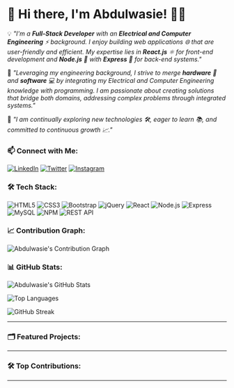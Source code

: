 # 👋 Hi there, I'm Abdulwasie! 👨‍💻

💡 *"I'm a **Full-Stack Developer** with an **Electrical and Computer Engineering** ⚡ background. I enjoy building web applications 🌐 that are user-friendly and efficient. My expertise lies in **React.js** ⚛️ for front-end development and **Node.js** 🌳 with **Express** 🚀 for back-end systems."*

🔗 *"Leveraging my engineering background, I strive to merge **hardware** 💾 and **software** 💻 by integrating my Electrical and Computer Engineering knowledge with programming. I am passionate about creating solutions that bridge both domains, addressing complex problems through integrated systems."*

🚀 *"I am continually exploring new technologies 🛠️, eager to learn 📚, and committed to continuous growth 📈."*

### 📫 Connect with Me:
[![LinkedIn](https://img.shields.io/badge/LinkedIn-blue?style=for-the-badge&logo=linkedin)](https://www.linkedin.com/in/abdulwasie-bahredin-629727266/)
[![Twitter](https://img.shields.io/badge/Twitter-1DA1F2?style=for-the-badge&logo=twitter&logoColor=white)](https://twitter.com/YOUR-LINK)
[![Instagram](https://img.shields.io/badge/Instagram-E4405F?style=for-the-badge&logo=instagram&logoColor=white)](https://www.instagram.com/_abdulwasie/)

### 🛠️ Tech Stack:

![HTML5](https://img.shields.io/badge/HTML5-E34F26?style=for-the-badge&logo=html5&logoColor=white)
![CSS3](https://img.shields.io/badge/CSS3-1572B6?style=for-the-badge&logo=css3&logoColor=white)
![Bootstrap](https://img.shields.io/badge/Bootstrap-563D7C?style=for-the-badge&logo=bootstrap&logoColor=white)
![jQuery](https://img.shields.io/badge/jQuery-0769AD?style=for-the-badge&logo=jquery&logoColor=white)
![React](https://img.shields.io/badge/React-20232A?style=for-the-badge&logo=react&logoColor=61DAFB)
![Node.js](https://img.shields.io/badge/Node.js-339933?style=for-the-badge&logo=nodedotjs&logoColor=white)
![Express](https://img.shields.io/badge/Express.js-000000?style=for-the-badge&logo=express&logoColor=white)
![MySQL](https://img.shields.io/badge/MySQL-005C84?style=for-the-badge&logo=mysql&logoColor=white)
![NPM](https://img.shields.io/badge/NPM-CB3837?style=for-the-badge&logo=npm&logoColor=white)
![REST API](https://img.shields.io/badge/REST%20API-FF6F00?style=for-the-badge&logo=api&logoColor=white)
### 📈 Contribution Graph:

![Abdulwasie's Contribution Graph](https://github-readme-contribution-graph.vercel.app/api/graph?username=Abdulwasiee&theme=radical)

### 📊 GitHub Stats:

![Abdulwasie's GitHub Stats](https://github-readme-stats.vercel.app/api?username=Abdulwasiee&show_icons=true&theme=radical)

![Top Languages](https://github-readme-stats.vercel.app/api/top-langs/?username=Abdulwasiee&layout=compact&theme=radical)

![GitHub Streak](https://streak-stats.demolab.com/?user=Abdulwasiee&theme=radical)

---

### 🗂️ Featured Projects:

<!-- Featured Projects will be automatically updated by the GitHub Action -->

---

### 🛠️ Top Contributions:

<!-- Top Contributions will be automatically updated by the GitHub Action -->

---

